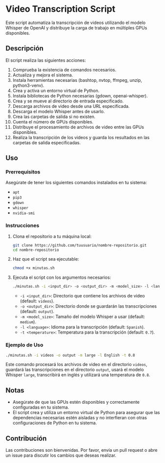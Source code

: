 
# Video Transcription Script

Este script automatiza la transcripción de videos utilizando el modelo Whisper de OpenAI y distribuye la carga de trabajo en múltiples GPUs disponibles. 

## Descripción

El script realiza las siguientes acciones:

1. Comprueba la existencia de comandos necesarios.
2. Actualiza y mejora el sistema.
3. Instala herramientas necesarias (bashtop, nvtop, ffmpeg, unzip, python3-venv).
4. Crea y activa un entorno virtual de Python.
5. Instala bibliotecas de Python necesarias (gdown, openai-whisper).
6. Crea y se mueve al directorio de entrada especificado.
7. Descarga archivos de video desde una URL especificada.
8. Descarga el modelo Whisper antes de usarlo.
9. Crea las carpetas de salida si no existen.
10. Cuenta el número de GPUs disponibles.
11. Distribuye el procesamiento de archivos de video entre las GPUs disponibles.
12. Realiza la transcripción de los videos y guarda los resultados en las carpetas de salida especificadas.

## Uso

### Prerrequisitos

Asegúrate de tener los siguientes comandos instalados en tu sistema:

- `apt`
- `pip3`
- `gdown`
- `whisper`
- `nvidia-smi`

### Instrucciones

1. Clona el repositorio a tu máquina local:

    ```sh
    git clone https://github.com/tuusuario/nombre-repositorio.git
    cd nombre-repositorio
    ```

2. Haz que el script sea ejecutable:

    ```sh
    chmod +x minutas.sh
    ```

3. Ejecuta el script con los argumentos necesarios:

    ```sh
    ./minutas.sh -i <input_dir> -o <output_dir> -m <model_size> -l <language> -t <temperature>
    ```

    - `-i <input_dir>`: Directorio que contiene los archivos de video (default: `videos`).
    - `-o <output_dir>`: Directorio donde se guardarán las transcripciones (default: `output`).
    - `-m <model_size>`: Tamaño del modelo Whisper a usar (default: `medium`).
    - `-l <language>`: Idioma para la transcripción (default: `Spanish`).
    - `-t <temperature>`: Temperatura para la transcripción (default: `0.7`).

### Ejemplo de Uso

```sh
./minutas.sh -i videos -o output -m large -l English -t 0.8
```

Este comando procesará los archivos de video en el directorio `videos`, guardará las transcripciones en el directorio `output`, usará el modelo Whisper `large`, transcribirá en inglés y utilizará una temperatura de `0.8`.

## Notas

- Asegúrate de que las GPUs estén disponibles y correctamente configuradas en tu sistema.
- El script crea y utiliza un entorno virtual de Python para asegurar que las dependencias necesarias estén aisladas y no interfieran con otras configuraciones de Python en tu sistema.

## Contribución

Las contribuciones son bienvenidas. Por favor, envía un pull request o abre un issue para discutir los cambios que deseas realizar.

